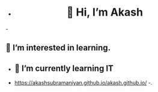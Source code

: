 - <h1 align="center">👋 Hi, I’m Akash</h1>
-<h2> 👀 I’m interested in learning.</h2>
- <h2>🌱 I’m currently learning IT</h2>
- <a href="https://akashsubramaniyan.github.io/akash.github.io/">https://akashsubramaniyan.github.io/akash.github.io/</a>
-.

<!---
akashsubramaniyan/akashsubramaniyan is a ✨ special ✨ repository because its `README.md` (this file) appears on your GitHub profile.
You can click the Preview link to take a look at your changes.
--->
